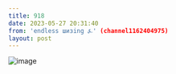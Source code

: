 ```yaml
---
title: 918
date: 2023-05-27 20:31:40
from: 'endless шизing ⍼' (channel1162404975)
layout: post
---
```


![image](photos/photo_73@27-05-2023_20-31-40.jpg)



